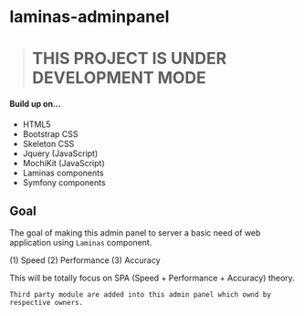 # laminas-adminpanel

># THIS PROJECT IS UNDER DEVELOPMENT MODE

#### Build up on...
- HTML5
- Bootstrap CSS
- Skeleton CSS
- Jquery (JavaScript)
- MochiKit (JavaScript)
- Laminas components
- Symfony components

## Goal

The goal of making this admin panel to server a basic need of web application using `Laminas` component.

(1) Speed
(2) Performance
(3) Accuracy

This will be totally focus on SPA (Speed + Performance + Accuracy) theory.

`Third party module are added into this admin panel which ownd by respective owners.`
